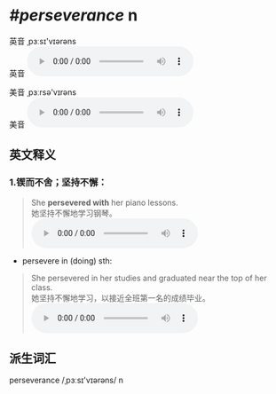 # ***\#perseverance*** n
英音 ˌpɜːsɪ'vɪərəns  
英音
<audio src="./media/perseverance1_AAC.aac" controls="controls"></audio>

美音 ˌpɜːrsə'vɪrəns  
美音
<audio src="./media/perseverance2_AAC.aac" controls="controls"></audio>



  

英文释义
---
### 1.**锲而不舍；坚持不懈：**  

 > She **persevered with** her piano lessons.  
 > 她坚持不懈地学习钢琴。    
<audio src="./media/She persevered with her piano lessons2_AAC.aac" controls="controls"></audio>

- persevere in (doing) sth:

 > She persevered in her studies and graduated near the top of her class.  
 > 她坚持不懈地学习，以接近全班第一名的成绩毕业。    
<audio src="./media/She persevered in her studies and graduated2_AAC.aac" controls="controls"></audio>


派生词汇
---
perseverance /ˌpɜːsɪ'vɪərəns/ n   

